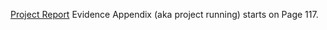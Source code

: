 [Project Report](https://drive.google.com/file/d/0B92btHN0z6KmWjlKZjdFTU9uSm9sVmxJaEVzOWVpNENjcVlF/view?usp=sharing&resourcekey=0-cTqvE7e9Ix5Djq81-ToMdw)
Evidence Appendix (aka project running) starts on Page 117.
